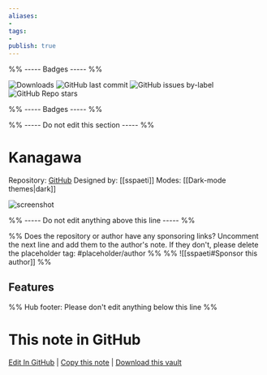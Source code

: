 ```yaml
---
aliases:
- 
tags: 
- 
publish: true
---
```


%% ----- Badges ----- %%

![Downloads](https://img.shields.io/badge/downloads-7437-573E7A?style=for-the-badge&logo=)
![GitHub last commit](https://img.shields.io/github/last-commit/sspaeti/obsidian_kanagawa?color=573E7A&label=last%20update&logo=github&style=for-the-badge)
![GitHub issues by-label](https://img.shields.io/github/issues/sspaeti/obsidian_kanagawa/help%20wanted?color=573E7A&logo=github&style=for-the-badge) 
![GitHub Repo stars](https://img.shields.io/github/stars/sspaeti/obsidian_kanagawa?color=573E7A&logo=github&style=for-the-badge)

%% ----- Badges ----- %%

%% ----- Do not edit this section ----- %%

# Kanagawa

Repository: [GitHub](https://github.com/sspaeti/obsidian_kanagawa)
Designed by: [[sspaeti]]
Modes: [[Dark-mode themes|dark]]



![screenshot](https://github.com/sspaeti/obsidian_kanagawa/raw/HEAD/dark.png)

%% ----- Do not edit anything above this line ----- %% 

%% Does the repository or author have any sponsoring links? Uncomment the next line and add them to the author's note. If they don't, please delete the placeholder tag: #placeholder/author %%
%% ![[sspaeti#Sponsor this author]] %%


## Features



%% Hub footer: Please don't edit anything below this line %%

# This note in GitHub

<span class="git-footer">[Edit In GitHub](https://github.dev/obsidian-community/obsidian-hub/blob/main/02%20-%20Community%20Expansions/02.05%20All%20Community%20Expansions/Themes/Kanagawa.md "git-hub-edit-note") | [Copy this note](https://raw.githubusercontent.com/obsidian-community/obsidian-hub/main/02%20-%20Community%20Expansions/02.05%20All%20Community%20Expansions/Themes/Kanagawa.md "git-hub-copy-note") | [Download this vault](https://github.com/obsidian-community/obsidian-hub/archive/refs/heads/main.zip "git-hub-download-vault") </span>
